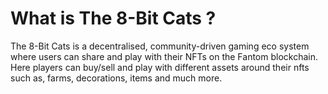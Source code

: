 # What is The 8-Bit Cats ?

The 8-Bit Cats is a decentralised, community-driven gaming eco system where users can share and play with their NFTs on the Fantom blockchain.
Here players can buy/sell and play with different assets around their nfts such as, farms, decorations, items and much more.
